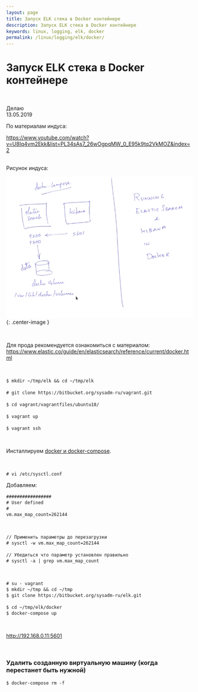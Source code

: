 ```yaml
---
layout: page
title: Запуск ELK стека в Docker контейнере
description: Запуск ELK стека в Docker контейнере
keywords: linux, logging, elk, docker
permalink: /linux/logging/elk/docker/
---
```


# Запуск ELK стека в Docker контейнере

<br/>

Делаю  
13.05.2019

По материалам индуса:

https://www.youtube.com/watch?v=U8Iq4vm2Ekk&list=PL34sAs7_26wOgpqMW_0_E95k9tq2VkMOZ&index=2

<br/>
Рисунок индуса:
<br/>

![elk docker](/img/adm/logging/elk/intall/elk-docker.png 'elk docker'){: .center-image }

<br/>

Для прода рекомендуется ознакомиться с материалом:  
https://www.elastic.co/guide/en/elasticsearch/reference/current/docker.html

<br/>

    $ mkdir ~/tmp/elk && cd ~/tmp/elk

    # git clone https://bitbucket.org/sysadm-ru/vagrant.git

    $ cd vagrant/vagrantfiles/ubuntu18/

    $ vagrant up

    $ vagrant ssh

<br/>

Инсталлируем <a href="/devops/containers/docker/setup/ubuntu/">docker и docker-compose</a>.

<br/>

    # vi /etc/sysctl.conf

Добавляем:

```
#################
# User defined
#
vm.max_map_count=262144
```

<br/>

    // Применить параметры до перезагрузки
    # sysctl -w vm.max_map_count=262144

    // Убедиться что параметр установлен правильно
    # sysctl -a | grep vm.max_map_count

<br/>

    # su - vagrant
    $ mkdir ~/tmp && cd ~/tmp
    $ git clone https://bitbucket.org/sysadm-ru/elk.git

    $ cd ~/tmp/elk/docker
    $ docker-compose up

<br/>

http://192.168.0.11:5601

<br/>

### Удалить созданную виртуальную машину (когда перестанет быть нужной)

    $ docker-compose rm -f
